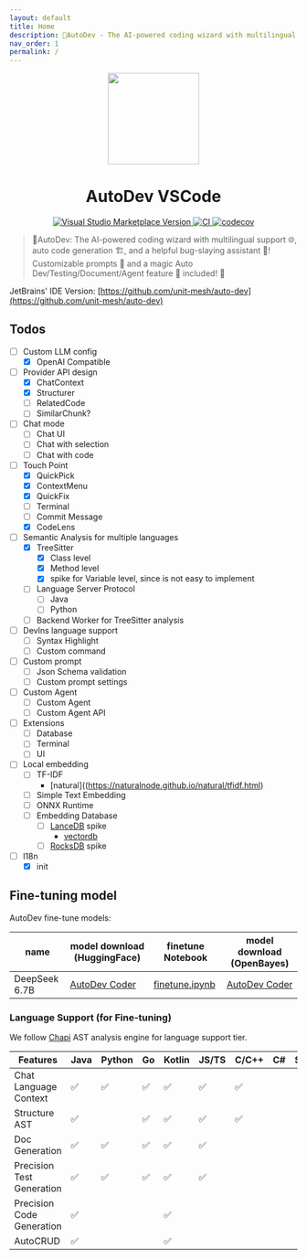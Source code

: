 ```yaml
---
layout: default
title: Home
description: 🧙‍AutoDev - The AI-powered coding wizard with multilingual support 🌐, auto code generation 🏗️, and a helpful bug-slaying assistant 🐞! Customizable prompts 🎨 and a magic Auto Dev/Testing feature 🧪 included! 🚀
nav_order: 1
permalink: /
---
```


<p align="center">
  <img src="https://plugins.jetbrains.com/files/21520/412905/icon/pluginIcon.svg" width="160px" height="160px" />
</p>
<h1 align="center">AutoDev VSCode</h1>
<p align="center">
    <a href="https://marketplace.visualstudio.com/items?itemName=Phodal.autodev">
        <img src="https://img.shields.io/visual-studio-marketplace/v/Phodal.autodev" alt="Visual Studio Marketplace Version" />
    </a>
    <a href="https://github.com/unit-mesh/auto-dev-vscode/actions/workflows/ci.yml">
        <img src="https://github.com/unit-mesh/auto-dev-vscode/actions/workflows/ci.yml/badge.svg" alt="CI" />
    </a>
    <a href="https://codecov.io/gh/unit-mesh/auto-dev-vscode">
        <img src="https://codecov.io/gh/unit-mesh/auto-dev-vscode/graph/badge.svg?token=2i07qhIqQh" alt="codecov" />
    </a>
</p>


> 🧙‍AutoDev: The AI-powered coding wizard with multilingual support 🌐, auto code generation 🏗️, and a helpful
> bug-slaying assistant 🐞! Customizable prompts 🎨 and a magic Auto Dev/Testing/Document/Agent feature 🧪 included! 🚀

JetBrains' IDE Version: [https://github.com/unit-mesh/auto-dev](https://github.com/unit-mesh/auto-dev)

## Todos

- [ ] Custom LLM config
  - [x] OpenAI Compatible
- [ ] Provider API design
  - [x] ChatContext
  - [x] Structurer
  - [ ] RelatedCode
  - [ ] SimilarChunk?
- [ ] Chat mode
  - [ ] Chat UI
  - [ ] Chat with selection
  - [ ] Chat with code
- [ ] Touch Point
  - [X] QuickPick
  - [x] ContextMenu
  - [x] QuickFix
  - [ ] Terminal
  - [ ] Commit Message
  - [x] CodeLens
- [ ] Semantic Analysis for multiple languages
  - [x] TreeSitter
    - [x] Class level
    - [x] Method level
    - [x] spike for Variable level, since is not easy to implement
  - [ ] Language Server Protocol
    - [ ] Java
    - [ ] Python
  - [ ] Backend Worker for TreeSitter analysis
- [ ] DevIns language support
  - [ ] Syntax Highlight
  - [ ] Custom command
- [ ] Custom prompt
  - [ ] Json Schema validation
  - [ ] Custom prompt settings
- [ ] Custom Agent
  - [ ] Custom Agent
  - [ ] Custom Agent API
- [ ] Extensions
  - [ ] Database
  - [ ] Terminal
  - [ ] UI
- [ ] Local embedding
  - [ ] TF-IDF
    - [natural]((https://naturalnode.github.io/natural/tfidf.html)
  - [ ] Simple Text Embedding
  - [ ] ONNX Runtime
  - [ ] Embedding Database
    - [ ] [LanceDB](https://github.com/lancedb/lancedb) spike
      - [vectordb](https://www.npmjs.com/package/vectordb)
    - [ ] [RocksDB](https://github.com/facebook/rocksdb) spike
- [ ] l18n
  -  [x] init

## Fine-tuning model

AutoDev fine-tune models:

| name          | model download (HuggingFace)                                    | finetune Notebook                    | model download (OpenBayes)                                                          |
|---------------|-----------------------------------------------------------------|--------------------------------------|-------------------------------------------------------------------------------------|
| DeepSeek 6.7B | [AutoDev Coder](https://huggingface.co/unit-mesh/autodev-coder) | [finetune.ipynb](finetunes/deepseek) | [AutoDev Coder](https://openbayes.com/console/phodal/models/rCmer1KQSgp/9/overview) |

### Language Support (for Fine-tuning)

We follow [Chapi](https://github.com/phodal/chapi) AST analysis engine for language support tier.

| Features                  | Java | Python | Go | Kotlin | JS/TS | C/C++ | C# | Scala | Rust | ArkTS |
|---------------------------|------|--------|----|--------|-------|-------|----|-------|------|-------|
| Chat Language Context     | ✅    | ✅      | ✅  | ✅      | ✅     | ✅     |    |       | ✅    | ✅     | 
| Structure AST             | ✅    |        | ✅  | ✅      | ✅     | ✅     |    |       |      |       | 
| Doc Generation            | ✅    | ✅      | ✅  | ✅      | ✅     |       |    |       | ✅    | ✅     | 
| Precision Test Generation | ✅    | ✅      | ✅  | ✅      | ✅     |       |    |       | ✅    |       | 
| Precision Code Generation | ✅    |        |    | ✅      |       |       |    |       |      |       | 
| AutoCRUD                  | ✅    |        |    | ✅      |       |       |    |       |      |       | 
